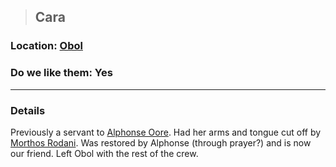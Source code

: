 >## Cara

### Location: [Obol](../../Locations/Obol.md)

### Do we like them: Yes

***

### Details

Previously a servant to [Alphonse Oore](../PCs/Alphonse%20Steele.md). Had her arms and tongue cut off by [Morthos Rodani](Morthos%20Rodani.md). Was restored by Alphonse (through prayer?) and is now our friend. Left Obol with the rest of the crew.